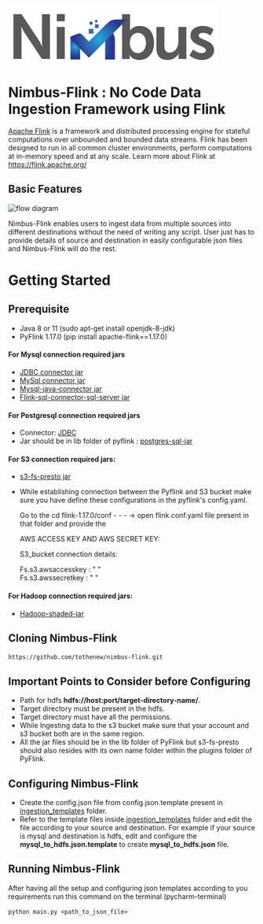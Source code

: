 ![nimbus logo](/docs/images/nimbus_logo.png)

# Nimbus-Flink : No Code Data Ingestion Framework using Flink
[Apache Flink](https://nightlies.apache.org/flink/flink-docs-master/api/python/) is a framework and distributed processing engine for stateful computations over unbounded and bounded data streams. Flink has been designed to run in all common cluster environments, perform computations at in-memory speed and at any scale.
Learn more about Flink at https://flink.apache.org/


## Basic Features

![flow diagram](flink_ingestion/docs/images/flow_diagram.png)

Nimbus-Flink enables users to ingest data from multiple sources into different destinations without the need of writing any script.
User just has to provide details of source and destination in easily configurable json files and Nimbus-Flink will do the rest.

# Getting Started

## Prerequisite

* Java 8 or 11 (sudo apt-get install openjdk-8-jdk)
* PyFlink 1.17.0 (pip install apache-flink==1.17.0)
#### For Mysql connection required jars
* [JDBC connector jar](https://mvnrepository.com/artifact/org.apache.flink/flink-connector-jdbc)
* [MySql connector jar](https://repo1.maven.org/maven2/com/mysql/mysql-connector-j/8.0.31/)
* [Mysql-java-connector jar](https://mvnrepository.com/artifact/mysql/mysql-connector-java/6.0.3)
* [Flink-sql-connector-sql-server jar](https://mvnrepository.com/artifact/com.ververica/flink-sql-connector-sqlserver-cdc)
#### For Postgresql connection required jars
* Connector: [JDBC](https://mvnrepository.com/artifact/org.apache.flink/flink-connector-jdbc)
* Jar should be in lib folder of pyflink : [postgres-sql-jar](https://mvnrepository.com/artifact/org.postgresql/postgresql/42.5.4) 
#### For S3 connection required jars:
* [s3-fs-presto jar](https://mvnrepository.com/artifact/org.apache.flink/flink-s3-fs-presto)
* While establishing connection between the Pyflink and S3 bucket make sure you have define these configurations in the pyflink's config.yaml.

  Go to the cd flink-1.17.0/conf - - - -> open flink.conf.yaml file present in that folder and provide the 

  AWS ACCESS KEY AND AWS SECRET KEY:

  S3_bucket connection details:

  Fs.s3.awsaccesskey : " "   
  Fs.s3.awssecretkey : " "

#### For Hadoop connection required jars:
* [Hadoop-shaded-jar](https://repo.maven.apache.org/maven2/org/apache/flink/flink-shaded-hadoop-2-uber/2.4.1-10.0/)


## Cloning Nimbus-Flink
```
https://github.com/tothenew/nimbus-flink.git
```

## Important Points to Consider before Configuring 
* Path for hdfs **hdfs://host:port/target-directory-name/**. 
* Target directory must be present in the hdfs.
* Target directory must have all the permissions.
* While Ingesting data to the s3 bucket make sure that your account and s3 bucket both are in the same region.
* All the jar files should be in the lib folder of PyFlink but s3-fs-presto should also resides with its own name folder within the plugins folder of PyFlink.

## Configuring Nimbus-Flink

* Create the config.json file from config.json.template present in [ingestion_templates](flink/ingestion_templates) folder.
* Refer to the template files inside [ingestion_templates](flink/ingestion_templates) folder and edit the file according to your source and destination. For example if your source is mysql and destination is hdfs, edit and configure the **mysql_to_hdfs.json.template** to create **mysql_to_hdfs.json** file.

## Running Nimbus-Flink
After having all the setup and configuring json templates according to you requirements run this command on the terminal (pycharm-terminal)

```
python main.py <path_to_json_file>
```

